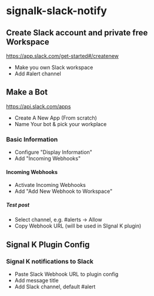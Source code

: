 # signalk-slack-notify

## Create Slack account and private free Workspace
https://app.slack.com/get-started#/createnew
- Make you own Slack workspace
- Add #alert channel
  
## Make a Bot
https://api.slack.com/apps
- Create A New App (From scratch)
- Name Your bot & pick your workplace

### Basic Information
- Configure "Display Information"
- Add "Incoming Webhooks"

#### Incoming Webhooks
- Activate Incoming Webhooks
- Add "Add New Webhook to Workspace"

##### Test post
- Select channel, e.g. #alerts -> Allow
- Copy Webhook URL (will be used in SIgnal K plugin)

## Signal K Plugin Config
### Signal K notifications to Slack
- Paste Slack Webhook URL to plugin config
- Add message title
- Add Slack channel, default #alert

